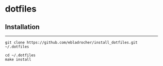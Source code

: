 # dotfiles

## Installation
********
```
git clone https://github.com/ebladrocher/install_dotfiles.git ~/.dotfiles
```
```
cd ~/.dotfiles
make install
```
